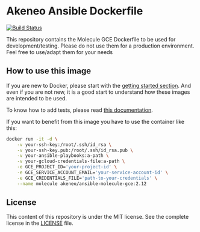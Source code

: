 # Akeneo Ansible Dockerfile

[![Build Status](https://travis-ci.org/akeneo/docker-molecule-gce.svg?branch=master)](https://travis-ci.org/akeneo/docker-molecule-gce)

This repository contains the Molecule GCE Dockerfile to be used for development/testing. Please do not use them for a production environment. Feel free to use/adapt them for your needs

## How to use this image

If you are new to Docker, please start with the [getting started section](https://github.com/akeneo/Dockerfiles/blob/master/Docs/getting-started.md).
And even if you are not new, it is a good start to understand how these images are intended to be used.

To know how to add tests, please read [this documentation](https://github.com/akeneo/Dockerfiles/blob/master/Docs/testing.md).

If you want to benefit from this image you have to use the container like this:

```bash
docker run -it -d \
    -v your-ssh-key:/root/.ssh/id_rsa \
    -v your-ssh-key.pub:/root/.ssh/id_rsa.pub \
    -v your-ansible-playbooks:a-path \
    -v your-gcloud-credentials-file:a-path \
    -e GCE_PROJECT_ID='your-project-id' \
    -e GCE_SERVICE_ACCOUNT_EMAIL='your-service-account-id' \
    -e GCE_CREDENTIALS_FILE='path-to-your-credentials' \
    --name molecule akeneo/ansible-molecule-gce:2.12
```

## License

This content of this repository is under the MIT license. See the complete license in the [LICENSE](https://github.com/akeneo/docker-molecule-gce/blob/master/LICENSE) file.